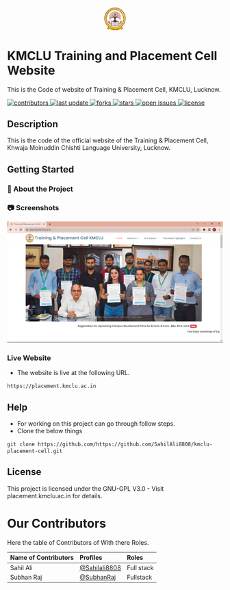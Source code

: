 <p align="center">
  <img src="https://github.com/SahilAli8808/kmclu-placement-cell/blob/dev/assets/img/logo.png" width="10%" alt='project-monai'>  </p>
<!-- Table of Contents -->

 # KMCLU Training and Placement Cell Website
This is the Code of website of Training & Placement Cell, KMCLU, Lucknow.
<!-- Badges -->
<p>
  <a href="https://github.com/SahilAli8808/kmclu-placement-cell/graphs/contributors">
    <img src="https://img.shields.io/github/contributors/SahilAli8808/kmclu-placement-cell" alt="contributors" />
  </a>
  <a href="">
    <img src="https://img.shields.io/github/last-commit/SahilAli8808/kmclu-placement-cell" alt="last update" />
  </a>
  <a href="https://github.com/SahilAli8808/kmclu-placement-cell/network/members">
    <img src="https://img.shields.io/github/forks/SahilAli8808/kmclu-placement-cell" alt="forks" />
  </a>
  <a href="https://github.com/SahilAli8808/kmclu-placement-cell/stargazers">
    <img src="https://img.shields.io/github/stars/SahilAli8808/kmclu-placement-cell" alt="stars" />
  </a>
  <a href="https://github.com/SahilAli8808/kmclu-placement-cell/issues/">
    <img src="https://img.shields.io/github/issues/SahilAli8808/kmclu-placement-cell" alt="open issues" />
  </a>
  <a href="https://github.com/SahilAli8808/kmclu-placement-cell/blob/main/licence">
    <img src="https://img.shields.io/github/license/SahilAli8808/kmclu-placement-cell" alt="license" />
  </a>
</p>
  
## Description

This is the code of the official website of the Training & Placement Cell, Khwaja Moinuddin Chishti Language University, Lucknow.

## Getting Started

<!-- About the Project -->
### :star2: About the Project


<!-- Screenshots -->
### :camera: Screenshots

<div align="center"> 
  <img src="https://github.com/SahilAli8808/kmclu-placement-cell/blob/main/assets/img/screenshots/1.png" alt="screenshot"/>
</div>

### Live Website

* The website is live at the following URL.
```
https://placement.kmclu.ac.in
```

## Help

* For working on this project can go through follow steps.
* Clone the below things

```
git clone https://github.com/https://github.com/SahilAli8808/kmclu-placement-cell.git
```


## License

This project is licensed under the GNU-GPL V3.0 - Visit placement.kmclu.ac.in for details.

# Our Contributors
Here the table of Contributors of With there Roles.

| Name of Contributors   |                                     Profiles                                        | Roles |
|:---                    |            :----                                                                   |    :----  |
| Sahil Ali        |  [@Sahilali8808](https://github.com/Sahilali8808)                                      |Full stack|
| Subhan Raj       |  [@SubhanRaj](https://github.com/SubhanRaj)                                  |Fullstack |



